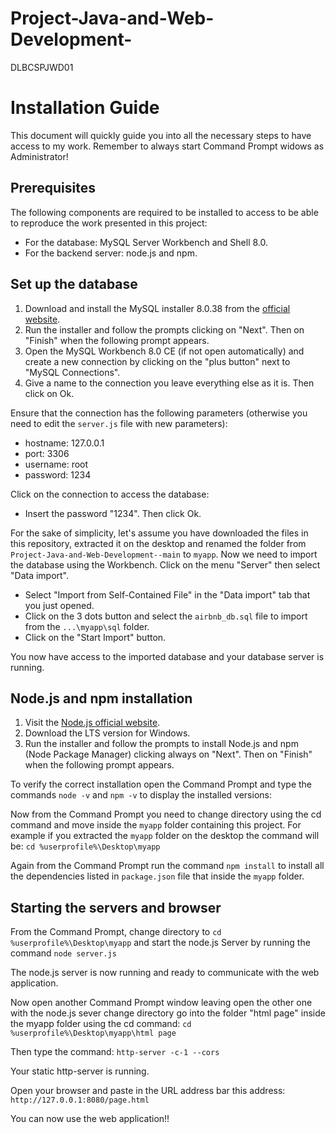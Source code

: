 # Project-Java-and-Web-Development-
DLBCSPJWD01


# Installation Guide

This document will quickly guide you into all the necessary steps to have access to my work. 
Remember to always start Command Prompt widows as Administrator!

## Prerequisites

The following components are required to be installed to access to be able to reproduce the work presented in this project:

- For the database: MySQL Server Workbench and Shell 8.0.
- For the backend server: node.js and npm.

## Set up the database

1. Download and install the MySQL installer 8.0.38 from the [official website](https://dev.mysql.com/downloads/installer/).
2. Run the installer and follow the prompts clicking on "Next". Then on "Finish" when the following prompt appears.
3. Open the MySQL Workbench 8.0 CE (if not open automatically) and create a new connection by clicking on the "plus button" next to "MySQL Connections".
4. Give a name to the connection you leave everything else as it is. Then click on Ok.

Ensure that the connection has the following parameters (otherwise you need to edit the `server.js` file with new parameters):

- hostname: 127.0.0.1
- port: 3306
- username: root
- password: 1234

Click on the connection to access the database:

- Insert the password "1234". Then click Ok.

For the sake of simplicity, let's assume you have downloaded the files in this repository, extracted it on the desktop and renamed the folder from `Project-Java-and-Web-Development--main` to `myapp`.
Now we need to import the database using the Workbench. Click on the menu "Server" then select "Data import".

- Select "Import from Self-Contained File" in the "Data import" tab that you just opened.
- Click on the 3 dots button and select the `airbnb_db.sql` file to import from the `...\myapp\sql` folder.
- Click on the "Start Import" button.

You now have access to the imported database and your database server is running.

## Node.js and npm installation

1. Visit the [Node.js official website](https://nodejs.org/).
2. Download the LTS version for Windows.
3. Run the installer and follow the prompts to install Node.js and npm (Node Package Manager) clicking always on "Next". Then on "Finish" when the following prompt appears.

To verify the correct installation open the Command Prompt and type the commands `node -v` and `npm -v` to display the installed versions:

Now from the Command Prompt you need to change directory using the cd command and move inside the `myapp` folder containing this project. For example if you extracted the `myapp` folder on the desktop the command will be: `cd %userprofile%\Desktop\myapp`

Again from the Command Prompt run the command `npm install` to install all the dependencies listed in `package.json` file that inside the `myapp` folder.

## Starting the servers and browser

From the Command Prompt, change directory to  `cd %userprofile%\Desktop\myapp` and start the node.js Server by running the command `node server.js`

The node.js server is now running and ready to communicate with the web application.

Now open another Command Prompt window leaving open the other one with the node.js sever change directory go into the folder "html page" inside the myapp folder using the cd command: `cd %userprofile%\Desktop\myapp\html page`

Then type the command: `http-server -c-1 --cors`

Your static http-server is running.

Open your browser and paste in the URL address bar this address: `http://127.0.0.1:8080/page.html`

You can now use the web application!!


